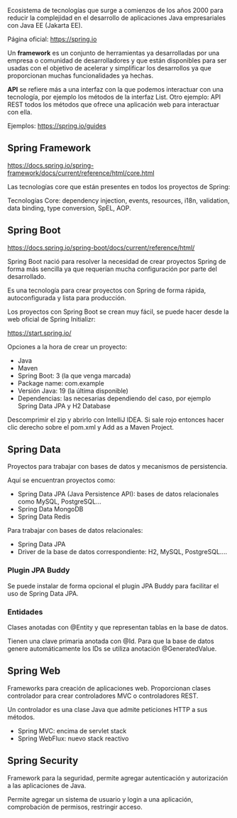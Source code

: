 
Ecosistema de tecnologías que surge a comienzos de los años 2000 para reducir la complejidad en el desarrollo de aplicaciones Java empresariales con Java EE (Jakarta EE).

Página oficial: https://spring.io

Un **framework** es un conjunto de herramientas ya desarrolladas por una empresa o comunidad de desarrolladores y que están disponibles para ser usadas con el objetivo de acelerar y simplificar los desarrollos ya que proporcionan muchas funcionalidades ya hechas.

**API** se refiere más a una interfaz con la que podemos interactuar con una tecnología, por ejemplo los métodos de la interfaz List. Otro ejemplo: API REST todos los métodos que ofrece una aplicación web para interactuar con ella.

Ejemplos:
https://spring.io/guides


## Spring Framework

https://docs.spring.io/spring-framework/docs/current/reference/html/core.html

Las tecnologías core que están presentes en todos los proyectos de Spring:

Tecnologías Core: dependency injection, events, resources, i18n, validation, data binding, type conversion, SpEL, AOP. 


## Spring Boot

https://docs.spring.io/spring-boot/docs/current/reference/html/

Spring Boot nació para resolver la necesidad de crear proyectos Spring de forma más sencilla ya que requerían mucha configuración por parte del desarrollado.

Es una tecnología para crear proyectos con Spring de forma rápida, autoconfigurada y lista para producción.

Los proyectos con Spring Boot se crean muy fácil, se puede hacer desde la web oficial de Spring Initializr:

https://start.spring.io/

Opciones a la hora de crear un proyecto:

* Java
* Maven
* Spring Boot: 3 (la que venga marcada)
* Package name: com.example
* Versión Java: 19 (la última disponible)
* Dependencias: las necesarias dependiendo del caso, por ejemplo Spring Data JPA y H2 Database

Descomprimir el zip y abrirlo con IntelliJ IDEA. Si sale rojo entonces hacer clic derecho sobre el pom.xml y Add as a Maven Project.

## Spring Data

Proyectos para trabajar con bases de datos y mecanismos de persistencia.

Aquí se encuentran proyectos como:

* Spring Data JPA (Java Persistence API): bases de datos relacionales como MySQL, PostgreSQL...
* Spring Data MongoDB
* Spring Data Redis

Para trabajar con bases de datos relacionales: 

* Spring Data JPA
* Driver de la base de datos correspondiente: H2, MySQL, PostgreSQL....

### Plugin JPA Buddy

Se puede instalar de forma opcional el plugin JPA Buddy para facilitar el uso de Spring Data JPA.


### Entidades

Clases anotadas con @Entity y que representan tablas en la base de datos.

Tienen una clave primaria anotada con @Id. Para que la base de datos genere automáticamente los IDs se utiliza anotación @GeneratedValue.



## Spring Web

Frameworks para creación de aplicaciones web. Proporcionan clases controlador para crear controladores MVC o controladores REST.

Un controlador es una clase Java que admite peticiones HTTP a sus métodos.

* Spring MVC: encima de servlet stack
* Spring WebFlux: nuevo stack reactivo


## Spring Security

Framework para la seguridad, permite agregar autenticación y autorización a las aplicaciones de Java.

Permite agregar un sistema de usuario y login a una aplicación, comprobación de permisos, restringir acceso.




